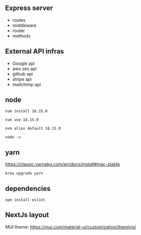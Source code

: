 
## Express server
- routes
- middleware
- router
- methods
## External API infras

- Google api
- aws ses api
- github api
- stripe api
- mailchimp api

## node

```
nvm install 18.15.0

nvm use 18.15.0

nvm alias default 18.15.0

node -v
```

## yarn

https://classic.yarnpkg.com/en/docs/install#mac-stable

```
brew upgrade yarn
```

## dependencies

```
npm install eslint
```

## NextJs layout

MUI theme: https://mui.com/material-ui/customization/theming/